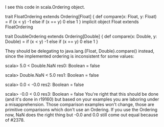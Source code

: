 I see this code in scala.Ordering object.

 trait FloatOrdering extends Ordering[Float] {
   def compare(x: Float, y: Float) =
     if (x < y) -1
     else if (x == y) 0
     else 1
 }
 implicit object Float extends FloatOrdering

 trait DoubleOrdering extends Ordering[Double] {
   def compare(x: Double, y: Double) =
     if (x < y) -1
     else if (x == y) 0
     else 1
 }

They should be delegating to java.lang.{Float, Double}.compare()
instead, since the implemented ordering is inconsistent for some
values:

scala> 5.0 < Double.NaN
res0: Boolean = false

scala> Double.NaN < 5.0
res1: Boolean = false

scala> 0.0 < -0.0
res2: Boolean = false

scala> -0.0 < 0.0
res3: Boolean = false
You're right that this should be done (and it's done in r19160) but based on your examples you are laboring under a misapprehension.  Those comparison examples won't change, those are primitive comparisons which don't use an Ordering.  If you use the Ordering now, NaN does the right thing but -0.0 and 0.0 still come out equal because of #2378.
